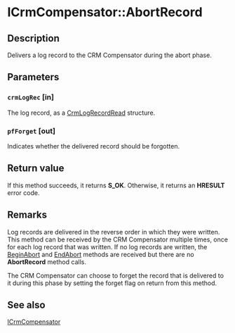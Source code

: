 # ICrmCompensator::AbortRecord

## Description

Delivers a log record to the CRM Compensator during the abort phase.

## Parameters

### `crmLogRec` [in]

The log record, as a [CrmLogRecordRead](https://learn.microsoft.com/windows/desktop/api/comsvcs/ns-comsvcs-crmlogrecordread) structure.

### `pfForget` [out]

Indicates whether the delivered record should be forgotten.

## Return value

If this method succeeds, it returns **S_OK**. Otherwise, it returns an **HRESULT** error code.

## Remarks

Log records are delivered in the reverse order in which they were written. This method can be received by the CRM Compensator multiple times, once for each log record that was written. If no log records are written, the [BeginAbort](https://learn.microsoft.com/windows/desktop/api/comsvcs/nf-comsvcs-icrmcompensator-beginabort) and [EndAbort](https://learn.microsoft.com/windows/desktop/api/comsvcs/nf-comsvcs-icrmcompensator-endabort) methods are received but there are no **AbortRecord** method calls.

The CRM Compensator can choose to forget the record that is delivered to it during this phase by setting the forget flag on return from this method.

## See also

[ICrmCompensator](https://learn.microsoft.com/windows/desktop/api/comsvcs/nn-comsvcs-icrmcompensator)